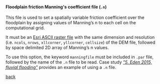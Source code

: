 #### Floodplain friction Manning's coefficient file (`.n`)

This file is used to set a spatially variable friction coefficient over the floodplain by assigning values of Manning’s n to each cell on the computational grid. 

It must be an [Esri ASCII raster file](https://desktop.arcgis.com/en/arcmap/10.3/manage-data/raster-and-images/esri-ascii-raster-format.htm) with the same dimension and resolution (i.e. `ncols`, `nrows`, `xllcorner`, `yllcorner`, `cellsize`) of the DEM file, followed by space delimited 2D array of Manning’s n values. 

To use this option, the keyword `manningfile` must be included in `.par` file, followed by the name of the `.n` file to be read. Case study [_"5. Eden 2015, fluvial flooding"_](/Desmond_Eden2015.md) provides an example of using a `.n` file. 


[back](/Merewether1.md)
